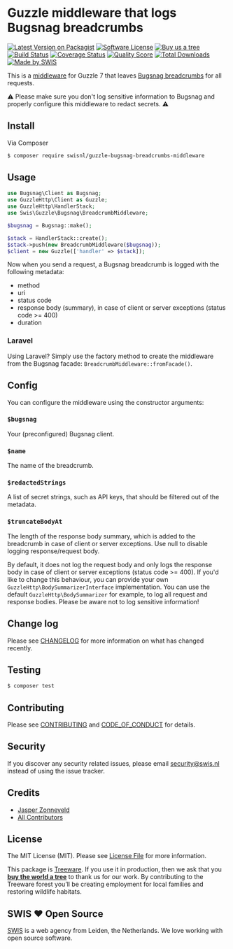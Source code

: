 # Guzzle middleware that logs Bugsnag breadcrumbs

[![Latest Version on Packagist][ico-version]][link-packagist]
[![Software License][ico-license]](LICENSE.md)
[![Buy us a tree][ico-treeware]][link-treeware]
[![Build Status][ico-travis]][link-travis]
[![Coverage Status][ico-scrutinizer]][link-scrutinizer]
[![Quality Score][ico-code-quality]][link-code-quality]
[![Total Downloads][ico-downloads]][link-downloads]
[![Made by SWIS][ico-swis]][link-swis]

This is a [middleware](https://docs.guzzlephp.org/en/stable/handlers-and-middleware.html#middleware) for Guzzle 7 that leaves [Bugsnag breadcrumbs](https://docs.bugsnag.com/platforms/php/other/#logging-breadcrumbs) for all requests.

:warning: Please make sure you don't log sensitive information to Bugsnag and properly configure this middleware to redact secrets. :warning:

## Install

Via Composer

``` bash
$ composer require swisnl/guzzle-bugsnag-breadcrumbs-middleware
```

## Usage

``` php
use Bugsnag\Client as Bugsnag;
use GuzzleHttp\Client as Guzzle;
use GuzzleHttp\HandlerStack;
use Swis\Guzzle\Bugsnag\BreadcrumbMiddleware;

$bugsnag = Bugsnag::make();

$stack = HandlerStack::create();
$stack->push(new BreadcrumbMiddleware($bugsnag));
$client = new Guzzle(['handler' => $stack]);
```

Now when you send a request, a Bugsnag breadcrumb is logged with the following metadata:

* method
* uri
* status code
* response body (summary), in case of client or server exceptions (status code >= 400)
* duration

### Laravel

Using Laravel? Simply use the factory method to create the middleware from the Bugsnag facade: `BreadcrumbMiddleware::fromFacade()`.

## Config

You can configure the middleware using the constructor arguments:

### `$bugsnag`
Your (preconfigured) Bugsnag client.

### `$name`
The name of the breadcrumb.

### `$redactedStrings`
A list of secret strings, such as API keys, that should be filtered out of the metadata.

### `$truncateBodyAt`
The length of the response body summary, which is added to the breadcrumb in case of client or server exceptions. Use null to disable logging response/request body.

By default, it does not log the request body and only logs the response body in case of client or server exceptions (status code >= 400). If you'd like to change this behaviour, you can provide your own `GuzzleHttp\BodySummarizerInterface` implementation. You can use the default `GuzzleHttp\BodySummarizer` for example, to log all request and response bodies. Please be aware not to log sensitive information!

## Change log

Please see [CHANGELOG](CHANGELOG.md) for more information on what has changed recently.

## Testing

``` bash
$ composer test
```

## Contributing

Please see [CONTRIBUTING](CONTRIBUTING.md) and [CODE_OF_CONDUCT](CODE_OF_CONDUCT.md) for details.

## Security

If you discover any security related issues, please email security@swis.nl instead of using the issue tracker.

## Credits

- [Jasper Zonneveld][link-author]
- [All Contributors][link-contributors]

## License

The MIT License (MIT). Please see [License File](LICENSE.md) for more information.

This package is [Treeware](https://treeware.earth). If you use it in production, then we ask that you [**buy the world a tree**][link-treeware] to thank us for our work. By contributing to the Treeware forest you’ll be creating employment for local families and restoring wildlife habitats.

## SWIS :heart: Open Source

[SWIS][link-swis] is a web agency from Leiden, the Netherlands. We love working with open source software. 

[ico-version]: https://img.shields.io/packagist/v/swisnl/guzzle-bugsnag-breadcrumbs-middleware.svg?style=flat-square
[ico-license]: https://img.shields.io/badge/license-MIT-brightgreen.svg?style=flat-square
[ico-treeware]: https://img.shields.io/badge/Treeware-%F0%9F%8C%B3-lightgreen.svg?style=flat-square
[ico-travis]: https://img.shields.io/travis/com/swisnl/guzzle-bugsnag-breadcrumbs-middleware/master.svg?style=flat-square
[ico-scrutinizer]: https://img.shields.io/scrutinizer/coverage/g/swisnl/guzzle-bugsnag-breadcrumbs-middleware.svg?style=flat-square
[ico-code-quality]: https://img.shields.io/scrutinizer/g/swisnl/guzzle-bugsnag-breadcrumbs-middleware.svg?style=flat-square
[ico-downloads]: https://img.shields.io/packagist/dt/swisnl/guzzle-bugsnag-breadcrumbs-middleware.svg?style=flat-square
[ico-swis]: https://img.shields.io/badge/%F0%9F%9A%80-made%20by%20SWIS-%230737A9.svg?style=flat-square

[link-packagist]: https://packagist.org/packages/swisnl/guzzle-bugsnag-breadcrumbs-middleware
[link-travis]: https://travis-ci.com/github/swisnl/guzzle-bugsnag-breadcrumbs-middleware
[link-scrutinizer]: https://scrutinizer-ci.com/g/swisnl/guzzle-bugsnag-breadcrumbs-middleware/code-structure
[link-code-quality]: https://scrutinizer-ci.com/g/swisnl/guzzle-bugsnag-breadcrumbs-middleware
[link-downloads]: https://packagist.org/packages/swisnl/guzzle-bugsnag-breadcrumbs-middleware
[link-treeware]: https://plant.treeware.earth/swisnl/guzzle-bugsnag-breadcrumbs-middleware
[link-author]: https://github.com/JaZo
[link-contributors]: ../../contributors
[link-swis]: https://www.swis.nl
